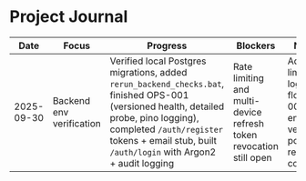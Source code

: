 # Project Journal

| Date | Focus | Progress | Blockers | Next Steps |
| --- | --- | --- | --- | --- |
| 2025-09-30 | Backend env verification | Verified local Postgres migrations, added `rerun_backend_checks.bat`, finished OPS-001 (versioned health, detailed probe, pino logging), completed `/auth/register` tokens + email stub, built `/auth/login` with Argon2 + audit logging | Rate limiting and multi-device refresh token revocation still open | Add rate limiting + logout/refresh flows (AUTH-003) and enforce verification policy if required by compliance |






